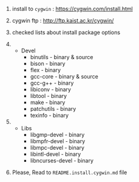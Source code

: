 1. install to `cygwin` : https://cygwin.com/install.html
  1. cygwin ftp : http://ftp.kaist.ac.kr/cygwin/

2. checked lists about install package options
  1. + Devel
        + binutils - binary & source
        + bison - binary
        + flex - binary
        + gcc-core - binary & source
        + gcc-g++ - binary
        + libiconv - binary
        + libtool - binary
        + make - binary
        + patchutils - binary
        + texinfo - binary
  2. + Libs
        + libgmp-devel - binary
        + libmpfr-devel - binary
        + libmpc-devel - binary
        + libintl-devel - binary
        + libncurses-devel - binary

3. Please, Read to `README.install.cygwin.md` file

